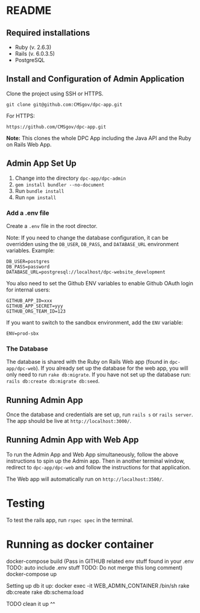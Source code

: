 # README

## Required installations
- Ruby (v. 2.6.3)
- Rails (v. 6.0.3.5)
- PostgreSQL

## Install and Configuration of Admin Application
Clone the project using SSH or HTTPS.

```SSH
git clone git@github.com:CMSgov/dpc-app.git
```

For HTTPS:

```HTTP
https://github.com/CMSgov/dpc-app.git
```

**Note:** This clones the whole DPC App including the Java API and the Ruby on Rails Web App.

## Admin App Set Up

1. Change into the directory `dpc-app/dpc-admin`
2. `gem install bundler --no-document`
3. Run `bundle install`
4. Run `npm install`

### Add a .env file
Create a `.env` file in the root director.

Note: If you need to change the database configuration, it can be overridden using the `DB_USER`, `DB_PASS`, and `DATABASE_URL` environment variables. Example:

```
DB_USER=postgres
DB_PASS=password
DATABASE_URL=postgresql://localhost/dpc-website_development
```

You also need to set the Github ENV variables to enable Github OAuth login for internal users:

```
GITHUB_APP_ID=xxx
GITHUB_APP_SECRET=yyy
GITHUB_ORG_TEAM_ID=123
```

If you want to switch to the sandbox environment, add the `ENV` variable:

```
ENV=prod-sbx
```

### The Database
The database is shared with the Ruby on Rails Web app (found in `dpc-app/dpc-web`). If you already set up the database for the web app, you will only need to run `rake db:migrate`. If you have not set up the database run: `rails db:create db:migrate db:seed`.

## Running Admin App
Once the database and credentials are set up, run `rails s` or `rails server`. The app should be live at `http://localhost:3000/`.

## Running Admin App with Web App
To run the Admin App and Web App simultaneously, follow the above instructions to spin up the Admin app. Then in another terminal window, redirect to `dpc-app/dpc-web` and follow the instructions for that application.

The Web app will automatically run on `http://localhost:3500/`.

# Testing
To test the rails app, run `rspec spec` in the terminal.

# Running as docker container
docker-compose build
(Pass in GITHUB related env stuff found in your .env TODO: auto include .env stuff TODO: Do not merge this long comment)
docker-compose up

Setting up db it up: 
docker exec -it WEB_ADMIN_CONTAINER /bin/sh
rake db:create
rake db:schema:load 

TODO clean it up ^^